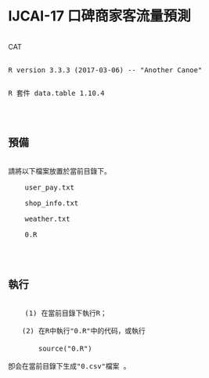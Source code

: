 <h1>IJCAI-17 口碑商家客流量預測</h1><br />
CAT<br />
<br />
<pre>R version 3.3.3 (2017-03-06) -- "Another Canoe"<pre>
<pre>R 套件 data.table 1.10.4<pre>
<br />
<h2>預備<br /></h2>
請將以下檔案放置於當前目錄下。<br />
    user_pay.txt<br />
    shop_info.txt<br />
    weather.txt<br />
    0.R<br />
<br />
<h2>執行<br /></h2>
    (1) 在當前目錄下執行R；<br />
　　(2) 在R中執行"0.R"中的代码，或執行<br />
　　    source("0.R")<br />
卽会在當前目錄下生成"0.csv"檔案 。<br />
